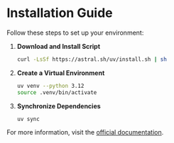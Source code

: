 # Installation Guide

Follow these steps to set up your environment:

1. **Download and Install Script**
   ```bash
   curl -LsSf https://astral.sh/uv/install.sh | sh
   ```

2. **Create a Virtual Environment**
   ```bash
   uv venv --python 3.12
   source .venv/bin/activate
   ```

3. **Synchronize Dependencies**
   ```bash
   uv sync
   ```

For more information, visit the [official documentation](https://example.com).
